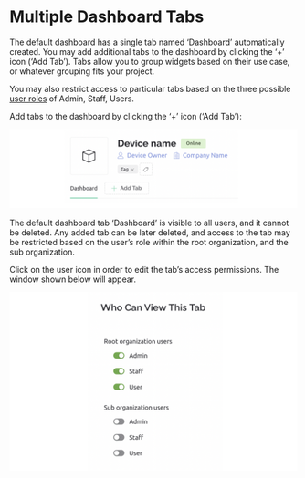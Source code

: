 # Multiple Dashboard Tabs

The default dashboard has a single tab named ‘Dashboard’ automatically created. You may add additional tabs to the dashboard by clicking the ‘+’ icon (‘Add Tab’). Tabs allow you to group widgets based on their use case, or whatever grouping fits your project.&#x20;

You may also restrict access to particular tabs based on the three possible [user roles](../../settings/access.md) of Admin, Staff, Users.

Add tabs to the dashboard by clicking the ‘+’ icon (‘Add Tab’):

<div align="left">

<img src="../../../.gitbook/assets/tabs.png" alt="">

</div>

The default dashboard tab ‘Dashboard’ is visible to all users, and it cannot be deleted. Any added tab can be later deleted, and access to the tab may be restricted based on the user’s role within the root organization, and the sub organization.&#x20;

Click on the user icon in order to edit the tab’s access permissions. The window shown below will appear.

<div align="left">

<img src="../../../.gitbook/assets/permissions.png" alt="">

</div>
